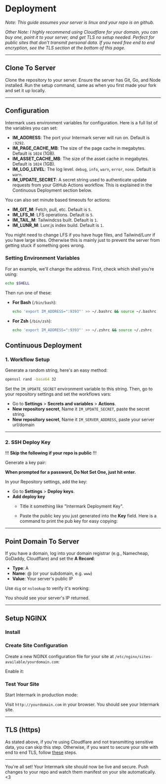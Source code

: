 # Deployment

_Note: This guide assumes your server is linux and your repo is on github._

_Other Note: I highly recommend using Cloudflare for your domain, you can buy one, point it to your server, and get TLS no setup needed. Perfect for public sites that don't transmit personal data. If you need free end to end encryption, see the TLS section at the bottom of this page._

---

## Clone To Server

Clone the repository to your server. Ensure the server has Git, Go, and Node installed. Run the setup command, same as when you first made your fork and set it up locally.

---

## Configuration

Intermark uses environment variables for configuration. Here is a full list of the variables you can set:

- **IM_ADDRESS**: The port your Intermark server will run on. Default is `:9292`.
- **IM_PAGE_CACHE_MB**: The size of the page cache in megabytes. Default is `1024` (1GB).
- **IM_ASSET_CACHE_MB**: The size of the asset cache in megabytes. Default is `1024` (1GB).
- **IM_LOG_LEVEL**: The log level. `debug`, `info`, `warn`, `error`, `none`. Default is `warn`.
- **IM_UPDATE_SECRET**: A secret string used to authenticate update requests from your GitHub Actions workflow. This is explained in the Continuous Deployment section below.

You can also set minute based timeouts for actions:

- **IM_GIT_M**: Fetch, pull, etc. Default is `5`.
- **IM_LFS_M**: LFS operations. Default is `5`.
- **IM_TAIL_M**: Tailwindcss built. Default is `1`.
- **IM_LUNR_M**: Lunr.js index build. Default is `1`.

You might need to change LFS if you have huge files, and Tailwind/Lunr if you have large sites. Otherwise this is mainly just to prevent the server from getting stuck if something goes wrong.

### Setting Environment Variables

For an example, we'll change the address. First, check which shell you’re using:

```sh
echo $SHELL
```

Then run one of these:

- **For Bash** (`/bin/bash`):

  ```sh
  echo 'export IM_ADDRESS=":9393"' >> ~/.bashrc && source ~/.bashrc
  ```

- **For Zsh** (`/bin/zsh`):

  ```sh
  echo 'export IM_ADDRESS=":9393"' >> ~/.zshrc && source ~/.zshrc
  ```

## Continuous Deployment

### 1. Workflow Setup

Generate a random string, here's an easy method:

```sh
openssl rand -base64 32
```

Set the `IM_UPDATE_SECRET` environment variable to this string. Then, go to your repository settings and set the workflows vars:

- Go to **Settings** > **Secrets and variables** > **Actions**.
- **New repository secret**, Name it `IM_UPDATE_SECRET`, paste the secret string.
- **New repository secret**, Name it `IM_SERVER_ADDRESS`, paste your server url/domain

---

### 2. SSH Deploy Key

!!! **Skip the following if your repo is public** !!!

Generate a key pair:
  
**When prompted for a password, Do Not Set One, just hit enter.**
  
<div id="ssh_gen"></div>

In your Repository settings, add the key:

- Go to **Settings** > **Deploy keys**.
- **Add deploy key**
  - Title it something like "Intermark Deployment Key".
  - Paste the public key you just generated into the **Key** field. Here is a command to print the pub key for easy copying:

    <div id="ssh_copy"></div>

---

## Point Domain To Server

If you have a domain, log into your domain registrar (e.g., Namecheap, GoDaddy, Cloudflare) and set the **A Record**:

- **Type**: A
- **Name**: @ (or your subdomain, e.g. `www`)
- **Value**: Your server's public IP

Use `dig` or `nslookup` to verify it's working:

<div id="dns_check"></div>

You should see your server's IP returned.

---

## Setup NGINX

### Install

<div id="nginx_1_install"></div>
<div id="nginx_2_install"></div>

### Create Site Configuration

Create a new NGINX configuration file for your site at `/etc/nginx/sites-available/yourdomain.com`:

<div id="nginx_config"></div>

Enable it:

<div id="nginx_1_enable"></div>
<div id="nginx_2_enable"></div>

### Test Your Site

Start Intermark in production mode:

<div id="edit_mode"></div>

Visit `http://yourdomain.com` in your browser. You should see your Intermark site.

---

## TLS (https)

As stated above, if you're using Cloudflare and not transmitting sensitive data, you can skip this step. Otherwise, if you want to secure your site with end to end TLS, follow [these](https://certbot.eff.org/instructions?ws=nginx&os=pip) steps.

---

You're all set! Your Intermark site should now be live and secure. Push changes to your repo and watch them manifest on your site automatically. <3

<script>
  window.addEventListener('load', () => {
    const nginx_config =
`server {
    listen 80;
    server_name yourdomain.com www.yourdomain.com;

    location / {
        proxy_pass http://127.0.0.1:9292;
        proxy_set_header Host $host;
        proxy_set_header X-Real-IP $remote_addr;
        proxy_set_header X-Forwarded-For $proxy_add_x_forwarded_for;
        proxy_set_header X-Forwarded-Proto $scheme;
    }
}`;

    codeBlock('secret_gen', 'openssl rand -base64 32', 'sh');
    codeBlock('ssh_gen', 'ssh-keygen -t ed25519 -f ~/.ssh/id_ed25519_intermark', 'sh');
    codeBlock('ssh_copy', 'cat ~/.ssh/id_ed25519_intermark.pub', 'sh');
    codeBlock('dns_check', 'dig +short yourdomain.com', 'sh');
    codeBlock('nginx_1_install', `sudo apt update`, 'sh');
    codeBlock('nginx_2_install', `sudo apt install nginx`, 'sh');
    codeBlock('nginx_1_enable', `sudo ln -s /etc/nginx/sites-available/yourdomain.com /etc/nginx/sites-enabled/`, 'sh');
    codeBlock('nginx_2_enable', `sudo nginx -t && sudo systemctl reload nginx`, 'sh');
    codeBlock('nginx_config', nginx_config, 'nginx');
    codeBlock('edit_mode', `go run ./inter.go prod`, 'sh');
  });
</script>
